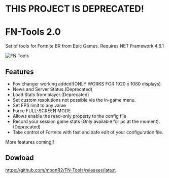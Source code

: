 # THIS PROJECT IS DEPRECATED!
# FN-Tools 2.0
Set of tools for Fortnite BR from Epic Games. Requires NET Framework 4.6.1

![FN Tools](https://i.imgur.com/rWvH3Qz.png)

## Features
* Fov changer working added!(ONLY WORKS FOR 1920 x 1080 displays)
* News and Server Status.(Deprecated)
* Load Stats from player.(Deprecated)
* Set custom resolutions not possible via the in-game menu.
* Set FPS limit to any value
* Force FULL-SCREEN MODE
* Allows enable the read-only property to the config file
* Record your session game stats (Only available for pc at the moment). (Deprecated)
* Take control of Fortnite with fast and safe edit of your configuration file.

More features coming!!

## Dowload
https://github.com/moonR2/FN-Tools/releases/latest

